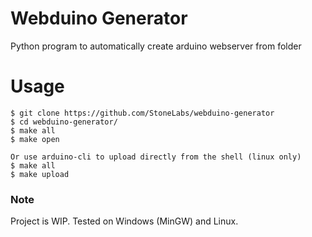 # Webduino Generator
Python program to automatically create arduino webserver from folder

# Usage

```
$ git clone https://github.com/StoneLabs/webduino-generator
$ cd webduino-generator/
$ make all
$ make open

Or use arduino-cli to upload directly from the shell (linux only)
$ make all
$ make upload
```

### Note
Project is WIP. Tested on Windows (MinGW) and Linux.
